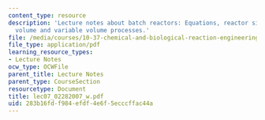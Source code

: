 ```yaml
---
content_type: resource
description: 'Lecture notes about batch reactors: Equations, reactor sizing for constant
  volume and variable volume processes.'
file: /media/courses/10-37-chemical-and-biological-reaction-engineering-spring-2007/283b16fdf984efdf4e6f5ecccffac44a_lec07_02282007_w.pdf
file_type: application/pdf
learning_resource_types:
- Lecture Notes
ocw_type: OCWFile
parent_title: Lecture Notes
parent_type: CourseSection
resourcetype: Document
title: lec07_02282007_w.pdf
uid: 283b16fd-f984-efdf-4e6f-5ecccffac44a
---
```

